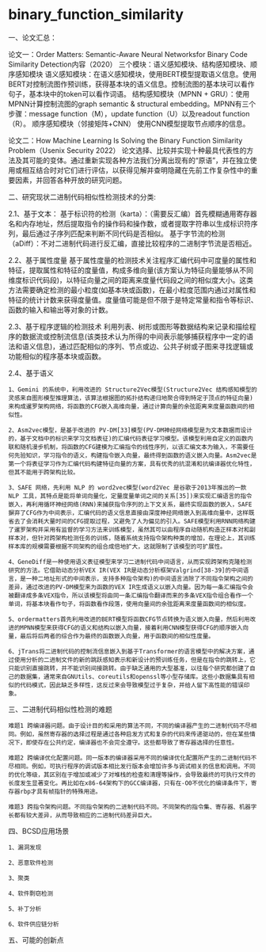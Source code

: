 # binary_function_similarity
一、论文汇总：

论文一：Order Matters: Semantic-Aware Neural Networksfor Binary Code Similarity Detection内容（2020）
    三个模块：语义感知模块、结构感知模块、顺序感知模块 语义感知模块：在语义感知模块，使用BERT模型提取语义信息。使用BERT对控制流图作预训练，获得基本块的语义信息。控制流图的基本块可以看作句子，基本块中的token可以看作词语。 结构感知模块（MPNN + GRU）：使用MPNN计算控制流图的graph semantic & structural embedding。MPNN有三个步骤：message function（M），update function（U）以及readout function（R）。 顺序感知模块（邻接矩阵+CNN） 使用CNN模型提取节点顺序的信息。

论文二：How Machine Learning Is Solving the Binary Function Similarity Problem（Usenix Security 2022）
    论文选择、比较并实现十种最具代表性的方法及其可能的变体。通过重新实现各种方法我们分离出现有的“原语”，并在独立使用或相互结合时对它们进行评估，以获得见解并查明隐藏在先前工作复杂性中的重要因素，并回答各种开放的研究问题。

二、研究现状二进制代码相似性检测技术的分类:

2.1、基于文本：
    基于标识符的检测（karta）：（需要反汇编）首先模糊通用寄存器名和内存地址，然后提取指令的操作码和操作数，或者提取字符串以生成标识符序列，最后通过子序列匹配来判断不同代码是否相似。
    基于字节流的检测（aDiff）：不对二进制代码进行反汇编，直接比较程序的二进制字节流是否相近。

2.2、基于属性度量
    基于属性度量的检测技术关注程序汇编代码中可度量的属性和特征，提取属性和特征的度量值，构成多维向量(该方案认为特征向量能够从不同维度标识代码段)，以特征向量之间的距离来度量代码段之间的相似度大小。这类方法需要确定检测的最小粒度(如基本块或函数)，在最小粒度范围内通过对属性和特征的统计计数来获得度量值。度量值可能是但不限于是特定常量和指令等标识、函数的输入和输出等对象的计数。

2.3、基于程序逻辑的检测技术
    利用列表、树形或图形等数据结构来记录和描绘程序的数据流或控制流信息(该类技术认为所得的中间表示能够捕获程序中一定的语法和语义信息)，通过匹配相似的序列、节点或边、公共子树或子图来寻找逻辑或功能相似的程序基本块或函数。

2.4、基于语义
    
    1、Gemini 的系统中，利用改进的 Structure2Vec模型(Structure2Vec 结构感知模型的灵感来自图形模型推理算法，该算法根据图的拓扑结构递归地聚合得到特定于顶点的特征向量)来构成暹罗架构网络，将函数的CFG嵌入高维向量，通过计算向量的余弦距离来度量函数间的相似性。
    
    2、Asm2vec模型，是基于改进的 PV-DM[33]模型(PV-DM神经网络模型是为文本数据而设计的，基于文档中的标识来学习文档表征)的汇编代码表征学习模型。该模型利用自定义的函数内联和随机漫步机制，将函数的CFG建模为汇编指令的线性序列，以该汇编文本为输入，不需要任何先验知识，学习指令的语义，构建指令嵌入向量，最终得到函数的语义嵌入向量。Asm2vec是第一个将表征学习作为汇编代码构建特征向量的方案，具有优秀的抗混淆和抗编译器优化特性，但其不能用于跨架构比较。
    
    3、SAFE 网络，先利用 NLP 的 word2vec模型(word2Vec 是谷歌于2013年推出的一款 NLP 工具，其特点是能将单词向量化，定量度量单词之间的关系[35])来实现汇编语言的指令嵌入，再利用循环神经网络(RNN)来捕获指令序列的上下文关系，最终实现函数的嵌入，SAFE摒弃了CFG作为中间表示，汇编代码的语义信息直接由深度神经网络嵌入到高维向量中，这样既省去了会消耗大量时间的CFG提取过程，又避免了人为偏见的引入。SAFE模型利用RNN网络构建了暹罗架构并采用有监督的学习方法来训练模型，虽然其可以由程序自动随机构造正样本对和副样本对，但针对跨架构检测任务的训练，随着系统支持指令架构种类的增加，在理论上，其训练样本库的规模需要根据不同架构的组合成倍地扩大，这就限制了该模型的可扩展性。
    
    4、GeneDiff是一种使用语义表征模型来学习二进制代码中间语言，从而实现跨架构克隆检测研究的方法。它借助动态分析VEX IR(VEX IR是动态分析框架Valgrind[38-39]的中间语言，是一种二地址形式的中间表示，支持多种指令架构)的中间语言消除了不同指令架构之间的差异，通过改进的PV-DM模型来为函数的VEX IR生成语义以嵌入向量。因为每一条汇编指令会被翻译成多条VEX指令，所以该模型将由同一条汇编指令翻译而来的多条VEX指令组合看作一个单词，将基本块看作句子，将函数看作段落，使用向量间的余弦距离来度量函数间的相似度。
    
    5、ordermatters首先利用改进的BERT模型将函数CFG节点转换为语义嵌入向量，然后利用改进的MPNN模型来获得CFG的语义和结构以嵌入向量，接着利用CNN模型获得CFG的顺序嵌入向量，最后将后两者的综合作为最终的函数嵌入向量，用于函数间的相似性度量。
    
    6、jTrans将二进制代码的控制流信息嵌入到基于Transformer的语言模型中的解决方案，通过使用分析的二进制文件的新的跳跃感知表示和新设计的预训练任务，但是在指令的跳转上，它只能识别直接跳转，并不能识别间接跳转。由于缺乏通用的大型基准，以往每个研究都创建了自己的数据集，通常来自GNUtils、coreutils和openssl等小型存储库。这些小数据集具有相似的代码模式，因此缺乏多样性，这反过来会导致模型过于复杂，并给人留下高性能的错误印象。

三、二进制代码相似性检测的难题
    
    难题1 跨编译器问题。由于设计目的和采用的算法不同，不同的编译器产生的二进制代码不尽相同。例如，虽然寄存器的选择过程是通过各种启发方式和复杂的代码来传递驱动的，但在某些情况下，即使存在公共约定，编译器也不会完全遵守。这些都导致了寄存器选择的任意性。
    
    难题2 跨编译优化配置问题。同一版本的编译器采用不同的编译优化配置所产生的二进制代码不尽相同。例如，可执行程序的调试版本相比发行版本会增加许多与调试相关的信息和调用。不同的优化等级，其区别在于增加或减少了对堆栈的检查和清理等操作，会导致最终的可执行文件的长度发生显著变化。再比如在x86-64架构下的GCC编译器，只有在-O0不优化的编译条件下，寄存器rbp才具有帧指针的特殊用途。
    
    难题3 跨指令架构问题。不同指令架构的二进制代码不同。不同架构的指令集、寄存器、机器字长都有较大差异，从而导致相应的二进制代码差异巨大。

四、BCSD应用场景
    
    1、漏洞发现
    
    2、恶意软件检测
    
    3、聚类
    
    4、软件剽窃检测
    
    5、补丁分析
    
    6、软件供应链分析
五、可能的创新点

        
